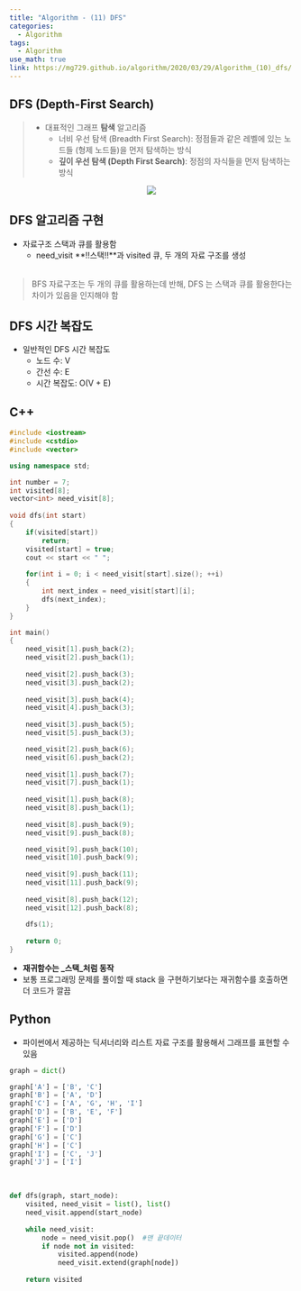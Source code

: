 ```yaml
---
title: "Algorithm - (11) DFS"
categories:
  - Algorithm
tags:
  - Algorithm
use_math: true
link: https://mg729.github.io/algorithm/2020/03/29/Algorithm_(10)_dfs/
---
```


## DFS (Depth-First Search)
> * 대표적인 그래프 **탐색** 알고리즘  
>	- 너비 우선 탐색 (Breadth First Search): 정점들과 같은 레벨에 있는 노드들 (형제 노드들)을 먼저 탐색하는 방식  
>	- **깊이 우선 탐색 (Depth First Search)**: 정점의 자식들을 먼저 탐색하는 방식  


<center>
	<a href="https://en.wikipedia.org/wiki/Depth-first_search">
		<img src="https://upload.wikimedia.org/wikipedia/commons/thumb/1/1f/Depth-first-tree.svg/450px-Depth-first-tree.svg.png"/>
	</a>
</center>


## DFS 알고리즘 구현
- 자료구조 스택과 큐를 활용함  
	- need_visit **!!스택!!**과 visited 큐, 두 개의 자료 구조를 생성  
​
> BFS 자료구조는 두 개의 큐를 활용하는데 반해, DFS 는 스택과 큐를 활용한다는 차이가 있음을 인지해야 함  

## DFS 시간 복잡도
- 일반적인 DFS 시간 복잡도  
	- 노드 수: V  
	- 간선 수: E    
	- 시간 복잡도: O(V + E)  
  
## C++
```cpp
#include <iostream>
#include <cstdio> 
#include <vector>

using namespace std;

int number = 7;
int visited[8];
vector<int> need_visit[8];
 
void dfs(int start)
{
	if(visited[start])
		return;
	visited[start] = true;
	cout << start << " ";
	
	for(int i = 0; i < need_visit[start].size(); ++i)
	{
		int next_index = need_visit[start][i];
		dfs(next_index);
	}
}

int main()
{
	need_visit[1].push_back(2);
	need_visit[2].push_back(1);
	
	need_visit[2].push_back(3);
	need_visit[3].push_back(2);
	
	need_visit[3].push_back(4);
	need_visit[4].push_back(3);
	
	need_visit[3].push_back(5);
	need_visit[5].push_back(3);

	need_visit[2].push_back(6);
	need_visit[6].push_back(2);
	
	need_visit[1].push_back(7);
	need_visit[7].push_back(1);
	
	need_visit[1].push_back(8);
	need_visit[8].push_back(1);
	
	need_visit[8].push_back(9);
	need_visit[9].push_back(8);

	need_visit[9].push_back(10);
	need_visit[10].push_back(9);	
		
	need_visit[9].push_back(11);
	need_visit[11].push_back(9);
	
	need_visit[8].push_back(12);
	need_visit[12].push_back(8);
	
	dfs(1);
	
	return 0;
}
```
* **재귀함수는 _스택_처럼 동작**
* 보통 프로그래밍 문제를 풀이할 때 stack 을 구현하기보다는 재귀함수를 호출하면 더 코드가 깔끔    


## Python
* 파이썬에서 제공하는 딕셔너리와 리스트 자료 구조를 활용해서 그래프를 표현할 수 있음
```python
graph = dict()

graph['A'] = ['B', 'C']
graph['B'] = ['A', 'D']
graph['C'] = ['A', 'G', 'H', 'I']
graph['D'] = ['B', 'E', 'F']
graph['E'] = ['D']
graph['F'] = ['D']
graph['G'] = ['C']
graph['H'] = ['C']
graph['I'] = ['C', 'J']
graph['J'] = ['I']
```
​
```python
def dfs(graph, start_node):
    visited, need_visit = list(), list()
    need_visit.append(start_node)
    
    while need_visit:
        node = need_visit.pop()  #맨 끝데이터 
        if node not in visited:
            visited.append(node)
            need_visit.extend(graph[node])
    
    return visited
```


